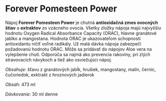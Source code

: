 Forever Pomesteen Power
=======================

Nápoj **Forever Pomesteen Power** je chutná **antioxidačná zmes ovocných štiav**
a **extraktov** zo vzácneho ovocia. Všetky zložky nápoja majú najvyššiu hodnotu
Oxygen Radical Absorbance Capacity (ORAC), hlavne granátové jablko a mangostana.
Hodnota ORAC je ukazovateľom schopnosti antioxidantu ničiť voľné radikály. Už
malá dávka nápoja zabezpečí požadovanú hodnotu ORAC. Môže sa pridávať do nápojov
Aloe vera na vylepšenie chuti. Odporúča sa najmä ako prevencia rakoviny, pri
zlých stravovacích návykoch a tiež ako osviežujúci nápoj.

*Obsahuje*: šťavu z granátových jabĺk, hrušiek, mangostany, malín, černíc,
čučoriedok, exktrakt z hroznových jadierok

*Obsah*: 473 ml

*Dávkovanie*: 30 ml denne

